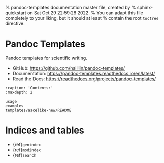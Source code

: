 % pandoc-templates documentation master file, created by
% sphinx-quickstart on Sat Oct 29 22:59:28 2022.
% You can adapt this file completely to your liking, but it should at least
% contain the root `toctree` directive.

# Pandoc Templates
Pandoc templates for scientific writing.

- GitHub: <https://github.com/haiiliin/pandoc-templates/>
- Documentation: <https://pandoc-templates.readthedocs.io/en/latest/>
- Read the Docs: <https://readthedocs.org/projects/pandoc-templates/>

```{toctree}
:caption: 'Contents:'
:maxdepth: 2

usage
examples
templates/ascelike-new/README
```

# Indices and tables

- {ref}`genindex`
- {ref}`modindex`
- {ref}`search`
